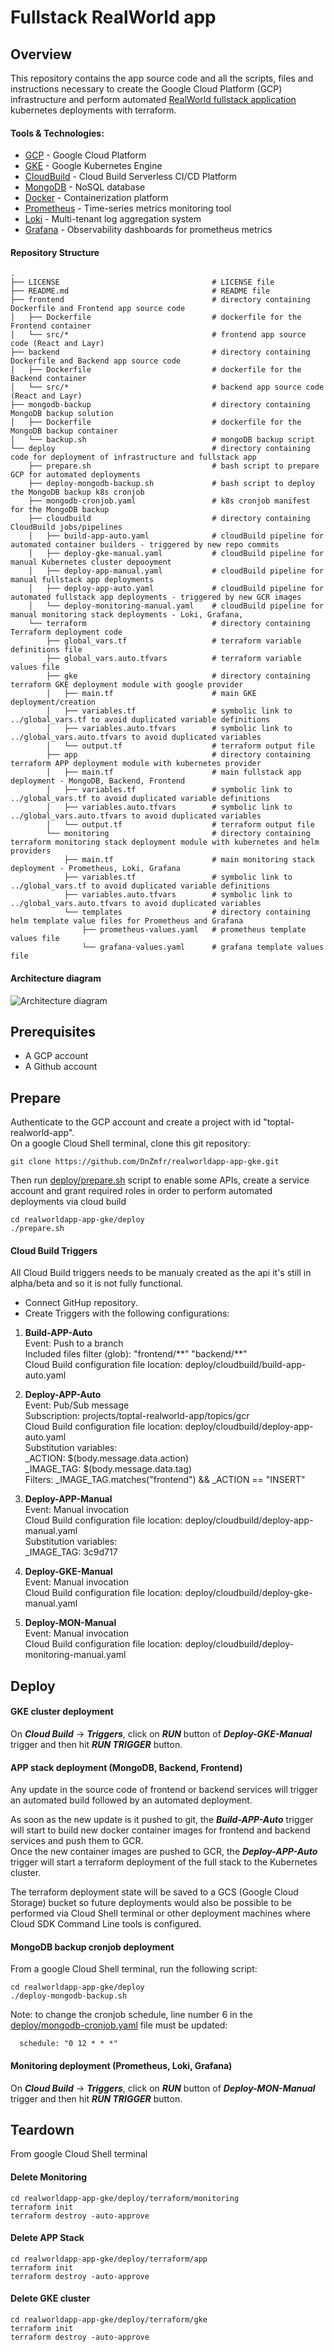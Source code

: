 # Fullstack RealWorld app

## Overview

This repository contains the app source code and all the scripts, files and instructions necessary to create the Google Cloud Platform (GCP) infrastructure and perform automated [RealWorld fullstack application](https://github.com/layrjs/react-layr-realworld-example-app) kubernetes deployments with terraform. 

#### Tools & Technologies:
* [GCP](https://cloud.google.com/) - Google Cloud Platform
* [GKE](https://cloud.google.com/kubernetes-engine/) - Google Kubernetes Engine
* [CloudBuild](https://cloud.google.com/build) - Cloud Build Serverless CI/CD Platform
* [MongoDB](https://www.mongodb.com/) - NoSQL database
* [Docker](https://www.docker.com/) - Containerization platform
* [Prometheus](https://prometheus.io/) - Time-series metrics monitoring tool
* [Loki](https://grafana.com/oss/loki/) - Multi-tenant log aggregation system
* [Grafana](https://grafana.com/) - Observability dashboards for prometheus metrics

#### Repository Structure

```
.
├── LICENSE                                  # LICENSE file
├── README.md                                # README file
├── frontend                                 # directory containing Dockerfile and Frontend app source code 
│   ├── Dockerfile                           # dockerfile for the Frontend container
│   └── src/*                                # frontend app source code (React and Layr)
├── backend                                  # directory containing Dockerfile and Backend app source code 
│   ├── Dockerfile                           # dockerfile for the Backend container
│   └── src/*                                # backend app source code (React and Layr)
├── mongodb-backup                           # directory containing MongoDB backup solution
│   ├── Dockerfile                           # dockerfile for the MongoDB backup container
│   └── backup.sh                            # mongoDB backup script
└── deploy                                   # directory containing code for deployment of infrastructure and fullstack app
    ├── prepare.sh                           # bash script to prepare GCP for automated deployments
    ├── deploy-mongodb-backup.sh             # bash script to deploy the MongoDB backup k8s cronjob
    ├── mongodb-cronjob.yaml                 # k8s cronjob manifest for the MongoDB backup
    ├── cloudbuild                           # directory containing CloudBuild jobs/pipelines
    │   ├── build-app-auto.yaml              # cloudBuild pipeline for automated container builders - triggered by new repo commits
    │   ├── deploy-gke-manual.yaml           # cloudBuild pipeline for manual Kubernetes cluster depooyment
    │   ├── deploy-app-manual.yaml           # cloudBuild pipeline for manual fullstack app deployments
    │   ├── deploy-app-auto.yaml             # cloudBuild pipeline for automated fullstack app deployments - triggered by new GCR images 
    │   └── deploy-monitoring-manual.yaml    # cloudBuild pipeline for manual monitoring stack deployments - Loki, Grafana, 
    └── terraform                            # directory containing Terraform deployment code 
        ├── global_vars.tf                   # terraform variable definitions file
        ├── global_vars.auto.tfvars          # terraform variable values file
        ├── gke                              # directory containing terraform GKE deployment module with google provider
        │   ├── main.tf                      # main GKE deployment/creation
        │   ├── variables.tf                 # symbolic link to ../global_vars.tf to avoid duplicated variable definitions
        │   ├── variables.auto.tfvars        # symbolic link to ../global_vars.auto.tfvars to avoid duplicated variables
        │   └── output.tf                    # terraform output file
        ├── app                              # directory containing terraform APP deployment module with kubernetes provider
        │   ├── main.tf                      # main fullstack app deployment - MongoDB, Backend, Frontend
        │   ├── variables.tf                 # symbolic link to ../global_vars.tf to avoid duplicated variable definitions
        │   ├── variables.auto.tfvars        # symbolic link to ../global_vars.auto.tfvars to avoid duplicated variables
        │   └── output.tf                    # terraform output file
        └── monitoring                       # directory containing terraform monitoring stack deployment module with kubernetes and helm providers
            ├── main.tf                      # main monitoring stack deployment - Prometheus, Loki, Grafana
            ├── variables.tf                 # symbolic link to ../global_vars.tf to avoid duplicated variable definitions
            ├── variables.auto.tfvars        # symbolic link to ../global_vars.auto.tfvars to avoid duplicated variables
            └── templates                    # directory containing helm template value files for Prometheus and Grafana
                ├── prometheus-values.yaml   # prometheus template values file
                └── grafana-values.yaml      # grafana template values file         
```
#### Architecture diagram
![Architecture diagram](./diagram.png "Architecture diagram")

## Prerequisites

* A GCP account
* A Github account


## Prepare

Authenticate to the GCP account and create a project with id "toptal-realworld-app".  
On a google Cloud Shell terminal, clone this git repository:
```
git clone https://github.com/DnZmfr/realworldapp-app-gke.git
```
Then run [deploy/prepare.sh](deploy/prepare.sh) script to enable some APIs, create a service account and grant required roles in order to perform automated deployments via cloud build
```
cd realworldapp-app-gke/deploy
./prepare.sh
```
#### Cloud Build Triggers
All Cloud Build triggers needs to be manualy created as the api it's still in alpha/beta and so it is not fully functional.

* Connect GitHup repository.
* Create Triggers with the following configurations:

1. __Build-APP-Auto__  
Event: Push to a branch  
Included files filter (glob): "frontend/\*\*" "backend/\*\*"  
Cloud Build configuration file location: deploy/cloudbuild/build-app-auto.yaml

1. __Deploy-APP-Auto__  
Event: Pub/Sub message  
Subscription: projects/toptal-realworld-app/topics/gcr  
Cloud Build configuration file location: deploy/cloudbuild/deploy-app-auto.yaml  
Substitution variables:  
_ACTION: $(body.message.data.action)  
_IMAGE_TAG: $(body.message.data.tag)  
Filters: _IMAGE_TAG.matches("frontend") && _ACTION == "INSERT"

1. __Deploy-APP-Manual__  
Event: Manual invocation  
Cloud Build configuration file location: deploy/cloudbuild/deploy-app-manual.yaml  
Substitution variables:  
_IMAGE_TAG: 3c9d717

1. __Deploy-GKE-Manual__  
Event: Manual invocation  
Cloud Build configuration file location: deploy/cloudbuild/deploy-gke-manual.yaml

1. __Deploy-MON-Manual__  
Event: Manual invocation  
Cloud Build configuration file location: deploy/cloudbuild/deploy-monitoring-manual.yaml


## Deploy

#### GKE cluster deployment
On _**Cloud Build**_ -> _**Triggers**_, click on _**RUN**_ button of _**Deploy-GKE-Manual**_ trigger and then hit _**RUN TRIGGER**_ button.

#### APP stack deployment (MongoDB, Backend, Frontend)
Any update in the source code of frontend or backend services  will trigger an automated build followed by an automated deployment. 

As soon as the new update is it pushed to git, the _**Build-APP-Auto**_ trigger will start to build new docker container images for frontend and backend services and push them to GCR.  
Once the new container images are pushed to GCR, the _**Deploy-APP-Auto**_ trigger will start a terraform deployment of the full stack to the Kubernetes cluster. 

The terraform deployment state will be saved to a GCS (Google Cloud Storage) bucket so future deployments would also be possible to be performed via Cloud Shell terminal or other deployment machines where Cloud SDK Command Line tools is configured.

#### MongoDB backup cronjob deployment
From a google Cloud Shell terminal, run the following script:
```
cd realworldapp-app-gke/deploy
./deploy-mongodb-backup.sh
```

Note: to change the cronjob schedule, line number 6 in the [deploy/mongodb-cronjob.yaml](deploy/mongodb-cronjob.yaml) file must be updated:
```
  schedule: "0 12 * * *"
```

#### Monitoring deployment (Prometheus, Loki, Grafana)
On _**Cloud Build**_ -> _**Triggers**_, click on _**RUN**_ button of _**Deploy-MON-Manual**_ trigger and then hit _**RUN TRIGGER**_ button.


## Teardown
From google Cloud Shell terminal

#### Delete Monitoring
```
cd realworldapp-app-gke/deploy/terraform/monitoring
terraform init
terraform destroy -auto-approve
```

#### Delete APP Stack
```
cd realworldapp-app-gke/deploy/terraform/app
terraform init
terraform destroy -auto-approve
```

#### Delete GKE cluster
```
cd realworldapp-app-gke/deploy/terraform/gke
terraform init
terraform destroy -auto-approve
```
